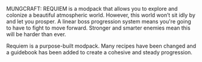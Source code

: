 MUNGCRAFT: REQUIEM is a modpack that allows you to explore and colonize a beautiful atmospheric world. However, this world won’t sit idly by and let you prosper.
A linear boss progression system means you're going to have to fight to move forward. Stronger and smarter enemies mean this will be harder than ever.

Requiem is a purpose-built modpack. Many recipes have been changed and a guidebook has been added to create a cohesive and steady progression.
